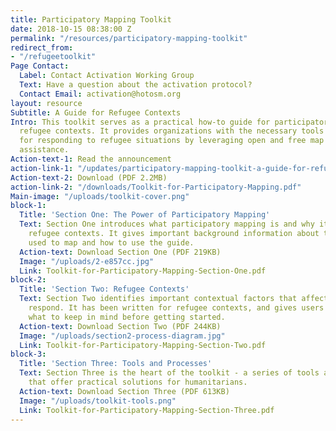 ```yaml
---
title: Participatory Mapping Toolkit
date: 2018-10-15 08:38:00 Z
permalink: "/resources/participatory-mapping-toolkit"
redirect_from:
- "/refugeetoolkit"
Page Contact:
  Label: Contact Activation Working Group
  Text: Have a question about the activation protocol?
  Contact Email: activation@hotosm.org
layout: resource
Subtitle: A Guide for Refugee Contexts
Intro: This toolkit serves as a practical how-to guide for participatory mapping in
  refugee contexts. It provides organizations with the necessary tools and processes
  for responding to refugee situations by leveraging open and free map data for humanitarian
  assistance.
Action-text-1: Read the announcement
action-link-1: "/updates/participatory-mapping-toolkit-a-guide-for-refugee-contexts"
Action-text-2: Download (PDF 2.2MB)
action-link-2: "/downloads/Toolkit-for-Participatory-Mapping.pdf"
Main-image: "/uploads/toolkit-cover.png"
block-1:
  Title: 'Section One: The Power of Participatory Mapping'
  Text: Section One introduces what participatory mapping is and why it is vital in
    refugee contexts. It gives important background information about the platform
    used to map and how to use the guide.
  Action-text: Download Section One (PDF 219KB)
  Image: "/uploads/2-e857cc.jpg"
  Link: Toolkit-for-Participatory-Mapping-Section-One.pdf
block-2:
  Title: 'Section Two: Refugee Contexts'
  Text: Section Two identifies important contextual factors that affect how organizations
    respond. It has been written for refugee contexts, and gives users an idea of
    what to keep in mind before getting started.
  Action-text: Download Section Two (PDF 244KB)
  Image: "/uploads/section2-process-diagram.jpg"
  Link: Toolkit-for-Participatory-Mapping-Section-Two.pdf
block-3:
  Title: 'Section Three: Tools and Processes'
  Text: Section Three is the heart of the toolkit - a series of tools and processes
    that offer practical solutions for humanitarians.
  Action-text: Download Section Three (PDF 613KB)
  Image: "/uploads/toolkit-tools.png"
  Link: Toolkit-for-Participatory-Mapping-Section-Three.pdf
---
```



